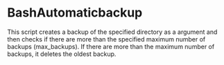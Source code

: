 # BashAutomaticbackup

This script creates a backup of the specified directory as a argument and then checks if there are more than the specified maximum number of backups (max_backups).
If there are more than the maximum number of backups, it deletes the oldest backup.
